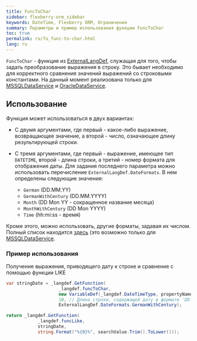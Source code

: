 ```yaml
---
title: FuncToChar
sidebar: flexberry-orm_sidebar
keywords: DateTime, Flexberry ORM, Ограничения
summary: Параметры и пример использования функции FuncToChar
toc: true
permalink: ru/fo_func-to-char.html
lang: ru
---
```


`FuncToChar` - функция из [ExternalLangDef](fo_external-lang-def.html), служащая для того, чтобы задать преобразование выражения в строку. Это бывает необходимо для корректного сравнения значений выражений со строковыми константами. На данный момент реализована только для [MSSQLDataService](fo_mssql-data-service.html) и [OracleDataService](fo_oracle-data-service.html).

## Использование

Функция может использоваться в двух вариантах:

* С двумя аргументами, где первый - какое-либо выражение, возвращающее значение, а второй - число, означающее длину результирующей строки.
* С тремя аргументами, где первый - выражение, имеющее тип `DATETIME`, второй - длина строки, а третий - номер формата для отображения даты. Для задания последнего параметра можно использовать перечисление `ExternalLangDef.DateFormats`. В нем определены следующие значения:

  * `German` (DD.MM.YY)
  * `GermanWithCentury` (DD.MM.YYYY)
  * `Month` (DD Mon YY - сокращенное название месяца)
  * `MonthWithCentury` (DD Mon YYYY)
  * `Time` (hh:mi:ss - время)

Кроме этого, можно использовать, другие форматы, задавая их числом. Полный список находится [здесь](http://msdn.microsoft.com/ru-ru/library/ms187928.aspx) (это возможно только для [MSSQLDataService](fo_mssql-data-service.html).

### Пример использования

Получение выражения, приводящего дату к строке и сравнение с помощью функции LIKE

```csharp
var stringDate = _langdef.GetFunction(
					_langdef.funcToChar, 
					new VariableDef(_langdef.DateTimeType, propertyName),
					10, // Длина строки, содержащей дату в формате 'DD.MM.YYYY'
					ExternalLangDef.DateFormats.GermanWithCentury);

return _langdef.GetFunction(
			_langdef.funcLike,
			stringDate,
			string.Format("%{0}%", searchValue.Trim().ToLower()));
```
